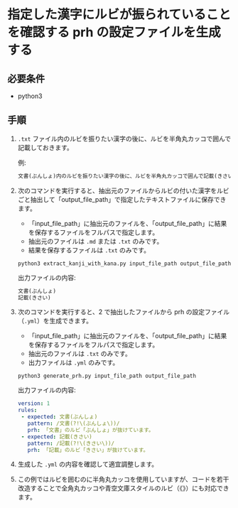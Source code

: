 # 指定した漢字にルビが振られていることを確認する prh の設定ファイルを生成する

## 必要条件

- python3

## 手順

1. `.txt` ファイル内のルビを振りたい漢字の後に、ルビを半角丸カッコで囲んで記載しておきます。

    例:

    ```txt
    文書(ぶんしょ)内のルビを振りたい漢字の後に、ルビを半角丸カッコで囲んで記載(きさい)しておきます。
    ```

2. 次のコマンドを実行すると、抽出元のファイルからルビの付いた漢字をルビごと抽出して「output_file_path」で指定したテキストファイルに保存できます。

    - 「input_file_path」に抽出元のファイルを、「output_file_path」に結果を保存するファイルをフルパスで指定します。
    - 抽出元のファイルは `.md` または `.txt` のみです。
    - 結果を保存するファイルは `.txt` のみです。

    ```shell
    python3 extract_kanji_with_kana.py input_file_path output_file_path
    ```

    出力ファイルの内容:

    ```txt
    文書(ぶんしょ)
    記載(きさい)
    ```

3. 次のコマンドを実行すると、2 で抽出したファイルから prh の設定ファイル（`.yml`）を生成できます。

    - 「input_file_path」に抽出元のファイルを、「output_file_path」に結果を保存するファイルをフルパスで指定します。
    - 抽出元のファイルは `.txt` のみです。
    - 出力ファイルは `.yml` のみです。

    ```shell
    python3 generate_prh.py input_file_path output_file_path
    ```

    出力ファイルの内容:

    ```yml
    version: 1
    rules:
     - expected: 文書(ぶんしょ)
       pattern: /文書(?!\(ぶんしょ\))/
       prh: 「文書」のルビ「ぶんしょ」が抜けています。
     - expected: 記載(きさい)
       pattern: /記載(?!\(きさい\))/
       prh: 「記載」のルビ「きさい」が抜けています。
    ```

4. 生成した `.yml` の内容を確認して適宜調整します。
5. この例ではルビを囲むのに半角丸カッコを使用していますが、コードを若干改造することで全角丸カッコや青空文庫スタイルのルビ（《》）にも対応できます。
